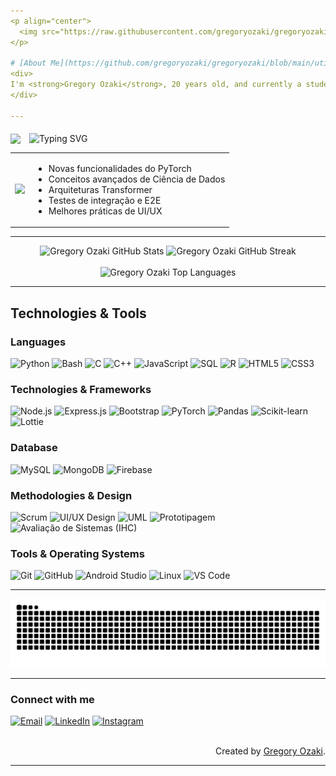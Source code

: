```yaml
---
<p align="center">
  <img src="https://raw.githubusercontent.com/gregoryozaki/gregoryozaki/main/utils/emoji_hello.gif" width="50px" align="middle"><img src="https://readme-typing-svg.demolab.com?font=Fira+Code&weight=200&pause=500&color=fe428e&width=300&lines=Welcome+to+my+Github!+" alt="Typing SVG" align="middle">
</p>

# [About Me](https://github.com/gregoryozaki/gregoryozaki/blob/main/utils/about-me.md)
<div>
I'm <strong>Gregory Ozaki</strong>, 20 years old, and currently a student of Information Systems at UFAM (ICET/Itacoatiara-AM), as well as a certified technician in Computer Maintenance and Support from IFAM. I have experience in data analysis and digital process transformation, and my main focus is on <strong>Data Science</strong> and <strong>Artificial Intelligence</strong>, especially <strong>Deep Learning</strong> and <strong>algorithmic fairness</strong>. I've worked on projects in this area, including a study on bias in gender and race classification. I also have experience with <strong>Testing</strong>, <strong>QA</strong>, <strong>Front-end development</strong>, and <strong>UI/UX design</strong>, and I'm deeply interested in <strong>Robotics</strong> and <strong>Linux</strong>. I'm driven by challenges and constantly seeking academic and professional growth, aiming to pursue a master's and PhD abroad.
</div>

---
```


<p align="left">
  <img src="https://github.com/gregoryozaki/gregoryozaki/blob/a38f8f6063f752ef80f1ea695756a75a0c763dbe/utils/quebraabe%C3%A7a.gif" width="40px" align="middle" style="margin-right: 10px;">
  <img src="https://readme-typing-svg.demolab.com?font=Fira+Code&weight=200&pause=500&color=fe428e&width=300&lines=Learning+new+things...." alt="Typing SVG" align="middle">
</p>

<table border="0">
  <tr>
    <td>
      <img src="https://raw.githubusercontent.com/gregoryozaki/gregoryozaki/main/utils/swinspino.gif" width="150px">
    </td>
    <td>
      <ul>
        <li>Novas funcionalidades do PyTorch</li>
        <li>Conceitos avançados de Ciência de Dados</li>
        <li>Arquiteturas Transformer</li>
        <li>Testes de integração e E2E</li>
        <li>Melhores práticas de UI/UX</li>
      </ul>
    </td>
  </tr>
</table>

---

<div align="center">
  <img src="https://github-readme-stats.vercel.app/api?username=gregoryozaki&theme=radical&show_icons=true&hide_border=true&count_private=true" alt="Gregory Ozaki GitHub Stats" width="48%">
  <img src="https://nirzak-streak-stats.vercel.app/?user=gregoryozaki&theme=radical&hide_border=true" alt="Gregory Ozaki GitHub Streak" width="51%">
  <br><br>
  <img src="https://github-readme-stats.vercel.app/api/top-langs/?username=gregoryozaki&theme=radical&hide_border=true&include_all_commits=true&count_private=true&layout=compact" alt="Gregory Ozaki Top Languages" width="50%">
</div>

---

## Technologies & Tools

### Languages
<div>
<img src="https://img.shields.io/badge/Python-3670A0?style=for-the-badge&logo=python&logoColor=ffdd54" alt="Python"> <img src="https://img.shields.io/badge/Bash-121011?style=for-the-badge&logo=gnu-bash&logoColor=white" alt="Bash"> <img src="https://img.shields.io/badge/C-00599C?style=for-the-badge&logo=c&logoColor=white" alt="C"> <img src="https://img.shields.io/badge/C%2B%2B-00599C?style=for-the-badge&logo=c%2B%2B&logoColor=white" alt="C++"> <img src="https://img.shields.io/badge/JavaScript-F7DF1E?style=for-the-badge&logo=javascript&logoColor=black" alt="JavaScript"> <img src="https://img.shields.io/badge/SQL-4479A1?style=for-the-badge&logo=mysql&logoColor=white" alt="SQL"> <img src="https://img.shields.io/badge/R-276DC3?style=for-the-badge&logo=r&logoColor=white" alt="R"> <img src="https://img.shields.io/badge/HTML5-E34F26?style=for-the-badge&logo=html5&logoColor=white" alt="HTML5"> <img src="https://img.shields.io/badge/CSS3-1572B6?style=for-the-badge&logo=css3&logoColor=white" alt="CSS3">
</div>

### Technologies & Frameworks
<div>
<img src="https://img.shields.io/badge/Node.js-339933?style=for-the-badge&logo=node.js&logoColor=white" alt="Node.js"> <img src="https://img.shields.io/badge/Express.js-000000?style=for-the-badge&logo=express&logoColor=white" alt="Express.js"> <img src="https://img.shields.io/badge/Bootstrap-7952B3?style=for-the-badge&logo=bootstrap&logoColor=white" alt="Bootstrap"> <img src="https://img.shields.io/badge/PyTorch-EE4C2C?style=for-the-badge&logo=pytorch&logoColor=white" alt="PyTorch"> <img src="https://img.shields.io/badge/Pandas-150458?style=for-the-badge&logo=pandas&logoColor=white" alt="Pandas"> <img src="https://img.shields.io/badge/scikit--learn-F7931E?style=for-the-badge&logo=scikit-learn&logoColor=white" alt="Scikit-learn"> <img src="https://img.shields.io/badge/Lottie-000000?style=for-the-badge&logo=lottie&logoColor=white" alt="Lottie">
</div>

### Database
<div>
<img src="https://img.shields.io/badge/MySQL-4479A1?style=for-the-badge&logo=mysql&logoColor=white" alt="MySQL"> <img src="https://img.shields.io/badge/MongoDB-47A248?style=for-the-badge&logo=mongodb&logoColor=white" alt="MongoDB"> <img src="https://img.shields.io/badge/Firebase-FFCA28?style=for-the-badge&logo=firebase&logoColor=black" alt="Firebase">
</div>

### Methodologies & Design
<div>
<img src="https://img.shields.io/badge/Scrum-007bff?style=for-the-badge&logo=scrumalliance&logoColor=white" alt="Scrum"> <img src="https://img.shields.io/badge/UI%2FUX%20Design-FF5722?style=for-the-badge&logo=figma&logoColor=white" alt="UI/UX Design"> <img src="https://img.shields.io/badge/UML-000000?style=for-the-badge&logo=uml&logoColor=white" alt="UML"> <img src="https://img.shields.io/badge/Prototipagem-FFCD2A?style=for-the-badge&logo=adobe-xd&logoColor=black" alt="Prototipagem"> <img src="https://img.shields.io/badge/IHC-F4D03F?style=for-the-badge&logo=usabilityhub&logoColor=black" alt="Avaliação de Sistemas (IHC)">
</div>

### Tools & Operating Systems
<div>
<img src="https://img.shields.io/badge/Git-F05032?style=for-the-badge&logo=git&logoColor=white" alt="Git"> <img src="https://img.shields.io/badge/GitHub-181717?style=for-the-badge&logo=github&logoColor=white" alt="GitHub"> <img src="https://img.shields.io/badge/Android%20Studio-3DDC84?style=for-the-badge&logo=android-studio&logoColor=white" alt="Android Studio"> <img src="https://img.shields.io/badge/Linux-FCC624?style=for-the-badge&logo=linux&logoColor=black" alt="Linux"> <img src="https://img.shields.io/badge/VS%20Code-007ACC?style=for-the-badge&logo=visual-studio-code&logoColor=white" alt="VS Code">
</div>

---

<picture>
  <source
    media="(prefers-color-scheme: dark)"
    srcset="https://raw.githubusercontent.com/gregoryozaki/gregoryozaki/output/github-contribution-grid-snake-dark.svg"
  />
  <source
    media="(prefers-color-scheme: light)"
    srcset="https://raw.githubusercontent.com/gregoryozaki/gregoryozaki/output/github-contribution-grid-snake.svg"
  />
  <img
    alt="github contribution grid snake animation"
    src="https://raw.githubusercontent.com/gregoryozaki/gregoryozaki/output/github-contribution-grid-snake.svg"
    width="100%"
  />
</picture>

---

### Connect with me

<p align="left">
   <a href="mailto:gabrielgregory38@gmail.com"><img src="https://img.shields.io/badge/-Email-000?style=for-the-badge&logo=microsoft-outlook&logoColor=FF00F6" alt="Email"></a>
  <a href="https://www.linkedin.com/in/gregory-ozaki"><img src="https://img.shields.io/badge/-LinkedIn-000?style=for-the-badge&logo=linkedin&logoColor=FF00F6" alt="LinkedIn"></a>
  <a href="https://www.instagram.com/coeozak/"><img src="https://img.shields.io/badge/-Instagram-000?style=for-the-badge&logo=instagram&logoColor=FF00F6" alt="Instagram"></a>
</p>

<br>
<div align="right">Created by <a href="https://github.com/gregoryozaki">Gregory Ozaki</a>.</div>

---
